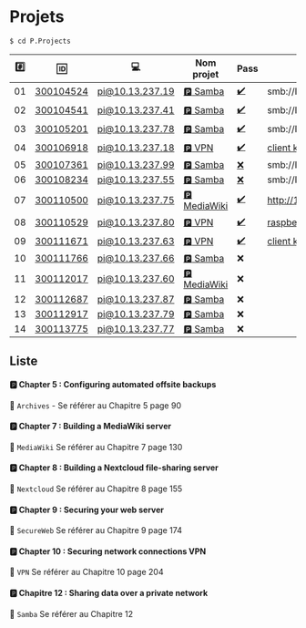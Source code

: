 # Projets



```
$ cd P.Projects
```

|:hash:| :id:      | :computer:                   | Nom projet       |  Pass |  Info |
|------|-----------|------------------------------|------------------|-------|-------|
| 01   | [300104524](300104524) | pi@10.13.237.19 |[:parking: Samba](README.md#parking-chapter-7--building-a-mediawiki-server)| [:heavy_check_mark:](Corrections/300104524.png) | smb://IP/pimylifeupshare |
| 02   | [300104541](300104541) | pi@10.13.237.41 |[:parking: Samba](README.md#parking-chapter-7--building-a-mediawiki-server)| [:heavy_check_mark:](Corrections/300104524.png) | smb://IP/sharehome |
| 03   | [300105201](300105201) | pi@10.13.237.78 |[:parking: Samba](README.md#parking-chapter-7--building-a-mediawiki-server)| [:heavy_check_mark:](Corrections/300105201.png) | smb://IP/pimylifeupshare |
| 04   | [300106918](300106918) | pi@10.13.237.18 |[:parking: VPN](README.md#parking-chapter-10--securing-network-connections-vpn) | [:heavy_check_mark:](Corrections/300106918.png)| [client key.zip](300106918/client%20key.zip) |
| 05   | [300107361](300107361) | pi@10.13.237.99 |[:parking: Samba](README.md#parking-chapter-7--building-a-mediawiki-server)| [:x:](Corrections/300107361.png) | smb://IP/homepi |
| 06   | [300108234](300108234) | pi@10.13.237.55 |[:parking: Samba](README.md#parking-chapter-7--building-a-mediawiki-server)| [:x:](Corrections/300108234.png) | smb://IP/fileshare |
| 07   | [300110500](300110500) | pi@10.13.237.75 |[:parking: MediaWiki](README.md#parking-chapter-7--building-a-mediawiki-server)| [:heavy_check_mark:](Corrections/300110500.png) | http://10.13.237.75/index.php/Main_Page  |
| 08   | [300110529](300110529) | pi@10.13.237.80 |[:parking: VPN](README.md#parking-chapter-10--securing-network-connections-vpn) | [:heavy_check_mark:](Corrections/300110529.png)|[raspberry_Test client.zip](300110529/raspberry_Test%20client.zip) |
| 09   | [300111671](300111671) | pi@10.13.237.63 |[:parking: VPN](README.md#parking-chapter-10--securing-network-connections-vpn) | [:heavy_check_mark:](Corrections/300111671.png)| [client key.zip](300111671/client%20key.zip) |
| 10   | [300111766](300111766) | pi@10.13.237.66 |[:parking: Samba](README.md#parking-chapitre-12--sharing-data-over-a-private-network)| :x:                |
| 11   | [300112017](300112017) | pi@10.13.237.60 |[:parking: MediaWiki](README.md#parking-chapter-7--building-a-mediawiki-server)| :x:                |
| 12   | [300112687](300112687) | pi@10.13.237.87 |[:parking: Samba](README.md#parking-chapitre-12--sharing-data-over-a-private-network)| :x:                |
| 13   | [300112917](300112917) | pi@10.13.237.79 |[:parking: Samba](README.md#parking-chapitre-12--sharing-data-over-a-private-network)| :x:                |
| 14   | [300113775](300113775) | pi@10.13.237.77 |[:parking: Samba](README.md#parking-chapitre-12--sharing-data-over-a-private-network)| :x:                |


## Liste 

#### :parking: Chapter 5 : Configuring automated offsite backups

:pushpin: `Archives` - Se référer au Chapitre 5 page 90

#### :parking: Chapter 7 : Building a MediaWiki server

:pushpin: `MediaWiki` Se référer au Chapitre 7 page 130

#### :parking: Chapter 8 : Building a Nextcloud file-sharing server

:pushpin: `Nextcloud` Se référer au Chapitre 8 page 155

#### :parking: Chapter 9 : Securing your web server

:pushpin: `SecureWeb` Se référer au Chapitre 9 page 174

#### :parking: Chapter 10 : Securing network connections VPN

:pushpin: `VPN` Se référer au Chapitre 10 page 204

#### :parking: Chapitre 12 : Sharing data over a private network

:pushpin: `Samba` Se référer au Chapitre 12



